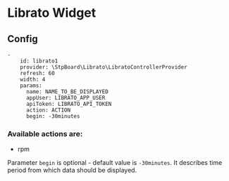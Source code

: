 # Librato Widget

## Config

```
-
    id: librato1
    provider: \StpBoard\Librato\LibratoControllerProvider
    refresh: 60
    width: 4
    params:
      name: NAME_TO_BE_DISPLAYED
      appUser: LIBRATO_APP_USER
      apiToken: LIBRATO_API_TOKEN
      action: ACTION
      begin: -30minutes
```

### Available actions are:

* rpm

Parameter ```begin``` is optional - default value is ```-30minutes```. It describes time period from which data should
be displayed.

